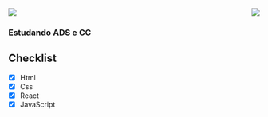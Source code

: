 <a href="https://github.com/Juliaferreira1999/convoychat">
  <img align="right" src="https://github-readme-stats.vercel.app/api?username=Juliaferreira1999&repo=github-readme-stats&cache_seconds=86400&theme=rose" />
</a>
<div>
<img src="https://img.shields.io/static/v1?label=Overview&message=juliaferreira1999&color=f8efd4&style=for-the-badge&logo=GitHub">
</div>

### Estudando ADS e CC 
 ## Checklist 
- [x] Html
- [x] Css
- [x] React
- [x] JavaScript
